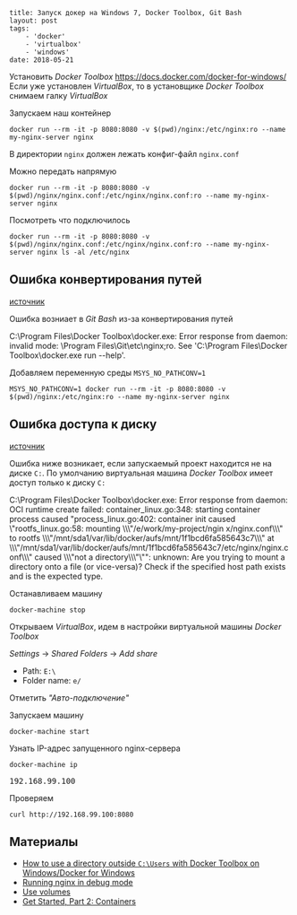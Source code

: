 ```
title: Запуск докер на Windows 7, Docker Toolbox, Git Bash
layout: post
tags:
    - 'docker'
    - 'virtualbox'
    - 'windows'
date: 2018-05-21
```

Установить *Docker Toolbox* https://docs.docker.com/docker-for-windows/<br>
Если уже установлен *VirtualBox*, то в установщике *Docker Toolbox* снимаем галку *VirtualBox*


Запускаем наш контейнер
```shell
docker run --rm -it -p 8080:8080 -v $(pwd)/nginx:/etc/nginx:ro --name my-nginx-server nginx
```

В директории `nginx` должен лежать конфиг-файл `nginx.conf`

Можно передать напрямую
```shell
docker run --rm -it -p 8080:8080 -v $(pwd)/nginx/nginx.conf:/etc/nginx/nginx.conf:ro --name my-nginx-server nginx
```

Посмотреть что подключилось
```shell
docker run --rm -it -p 8080:8080 -v $(pwd)/nginx/nginx.conf:/etc/nginx/nginx.conf:ro --name my-nginx-server nginx ls -al /etc/nginx
```

## Ошибка конвертирования путей
[источник](https://github.com/docker/toolbox/issues/456)

Ошибка возниает в *Git Bash* из-за конвертирования путей

<p class="warning">C:\Program Files\Docker Toolbox\docker.exe: Error response from daemon: invalid mode: \Program Files\Git\etc\nginx;ro.
See 'C:\Program Files\Docker Toolbox\docker.exe run --help'.</p>

Добавляем переменную среды `MSYS_NO_PATHCONV=1`

```shell
MSYS_NO_PATHCONV=1 docker run --rm -it -p 8080:8080 -v $(pwd)/nginx:/etc/nginx:ro --name my-nginx-server nginx
```

## Ошибка доступа к диску
[источник](http://support.divio.com/local-development/docker/how-to-use-a-directory-outside-cusers-with-docker-toolbox-on-windowsdocker-for-windows)

Ошибка ниже возникает, если запускаемый проект находится не на диске `C:`. По умолчанию виртуальная машина *Docker Toolbox* имеет доступ только к диску `C:`

<p class="warning">C:\Program Files\Docker Toolbox\docker.exe: Error response from daemon: OCI runtime create failed: container_linux.go:348: starting container process caused "process_linux.go:402: container init caused \"rootfs_linux.go:58: mounting \\\"/e/work/my-project/ngin
x/nginx.conf\\\" to rootfs \\\"/mnt/sda1/var/lib/docker/aufs/mnt/1f1bcd6fa585643c7\\\" at \\\"/mnt/sda1/var/lib/docker/aufs/mnt/1f1bcd6fa585643c7/etc/nginx/nginx.conf\\\"
caused \\\"not a directory\\\"\"": unknown: Are you trying to mount a directory onto a file (or vice-versa)? Check if the specified host path exists and is the expected type.</p>

Останавливаем машину
```shell
docker-machine stop
```

Открываем *VirtualBox*, идем в настройки виртуальной машины *Docker Toolbox*

*Settings* → *Shared Folders* → *Add share*

- Path: `E:\`
- Folder name: `e/`

Отметить *"Авто-подключение"*

Запускаем машину
```shell
docker-machine start
```

Узнать IP-адрес запущенного nginx-сервера
```shell
docker-machine ip
```
<samp>192.168.99.100</samp>

Проверяем
```shell
curl http://192.168.99.100:8080
```

## Материалы
- [How to use a directory outside `C:\Users` with Docker Toolbox on Windows/Docker for Windows](http://support.divio.com/local-development/docker/how-to-use-a-directory-outside-cusers-with-docker-toolbox-on-windowsdocker-for-windows)
- [Running nginx in debug mode](https://docs.docker.com/samples/library/nginx/#running-nginx-in-debug-mode)
- [Use volumes](https://docs.docker.com/storage/volumes/)
- [Get Started, Part 2: Containers](https://docs.docker.com/get-started/part2/)
